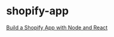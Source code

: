 # shopify-app

[Build a Shopify App with Node and React](https://shopify.dev/tutorials/build-a-shopify-app-with-node-and-react)
